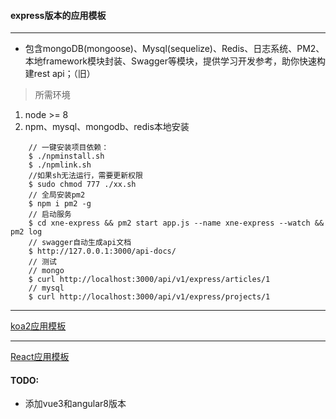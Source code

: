 #### express版本的应用模板

---
- 包含mongoDB(mongoose)、Mysql(sequelize)、Redis、日志系统、PM2、本地framework模块封装、Swagger等模块，提供学习开发参考，助你快速构建rest api；（旧）

 > 所需环境
1.  node >= 8
2. npm、mysql、mongodb、redis本地安装
```
    // 一键安装项目依赖：
    $ ./npminstall.sh
    $ ./npmlink.sh
    //如果sh无法运行，需要更新权限
    $ sudo chmod 777 ./xx.sh
    // 全局安装pm2
    $ npm i pm2 -g
    // 启动服务
    $ cd xne-express && pm2 start app.js --name xne-express --watch && pm2 log
    // swagger自动生成api文档
    $ http://127.0.0.1:3000/api-docs/
    // 测试
    // mongo
    $ curl http://localhost:3000/api/v1/express/articles/1
    // mysql
    $ curl http://localhost:3000/api/v1/express/projects/1

```

---

[koa2应用模板](https://github.com/qld-cf/koa2-app)

---
[React应用模板](https://github.com/qld-cf/react-ts-template)

#### TODO:
- 添加vue3和angular8版本






